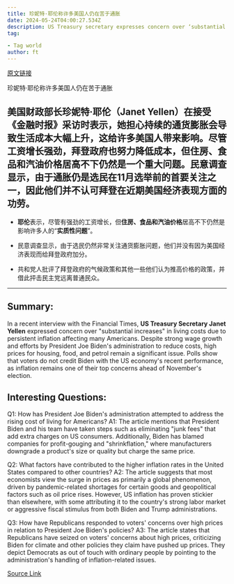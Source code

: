 ```yaml
---
title: 珍妮特·耶伦称许多美国人仍在苦于通胀
date: 2024-05-24T04:00:27.534Z
description: US Treasury secretary expresses concern over ‘substantial’ increases in living costs
tag: 

- Tag world
author: ft
---
```


[原文链接](https://ft.com/content/38935f6b-4f61-4001-84a7-226e52d9a184)

珍妮特·耶伦称许多美国人仍在苦于通胀

## 美国财政部长珍妮特·耶伦（Janet Yellen）在接受《金融时报》采访时表示，她担心持续的通货膨胀会导致生活成本大幅上升，这给许多美国人带来影响。尽管工资增长强劲，拜登政府也努力降低成本，但住房、食品和汽油价格居高不下仍然是一个重大问题。民意调查显示，由于通胀仍是选民在11月选举前的首要关注之一，因此他们并不认可拜登在近期美国经济表现方面的功劳。

- **耶伦**表示，尽管有强劲的工资增长，但**住房、食品和汽油价格**居高不下仍然是影响许多人的“**实质性问题**”。

- 民意调查显示，由于选民仍然非常关注通货膨胀问题，他们并没有因为美国经济表现而给拜登政府加分。

- 共和党人批评了拜登政府的气候政策和其他一些他们认为推高价格的政策，并借此抨击民主党远离普通民众。

---

## Summary:
In a recent interview with the Financial Times, **US Treasury Secretary Janet Yellen** expressed concern over "substantial increases" in living costs due to persistent inflation affecting many Americans. Despite strong wage growth and efforts by President Joe Biden's administration to reduce costs, high prices for housing, food, and petrol remain a significant issue. Polls show that voters do not credit Biden with the US economy's recent performance, as inflation remains one of their top concerns ahead of November's election.

## Interesting Questions:
Q1: How has President Joe Biden's administration attempted to address the rising cost of living for Americans? 
A1: The article mentions that President Biden and his team have taken steps such as eliminating "junk fees" that add extra charges on US consumers. Additionally, Biden has blamed companies for profit-gouging and "shrinkflation," where manufacturers downgrade a product's size or quality but charge the same price.

Q2: What factors have contributed to the higher inflation rates in the United States compared to other countries? 
A2: The article suggests that most economists view the surge in prices as primarily a global phenomenon, driven by pandemic-related shortages for certain goods and geopolitical factors such as oil price rises. However, US inflation has proven stickier than elsewhere, with some attributing it to the country's strong labor market or aggressive fiscal stimulus from both Biden and Trump administrations.

Q3: How have Republicans responded to voters' concerns over high prices in relation to President Joe Biden's policies? 
A3: The article states that Republicans have seized on voters' concerns about high prices, criticizing Biden for climate and other policies they claim have pushed up prices. They depict Democrats as out of touch with ordinary people by pointing to the administration's handling of inflation-related issues.

[Source Link](https://ft.com/content/38935f6b-4f61-4001-84a7-226e52d9a184)

